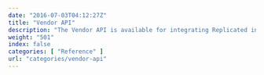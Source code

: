 ```yaml
---
date: "2016-07-03T04:12:27Z"
title: "Vendor API"
description: "The Vendor API is available for integrating Replicated into your business workflows, such as automating your continuous integration pipeline or customer license creation."
weight: "501"
index: false
categories: [ "Reference" ]
url: "categories/vendor-api"
---
```

